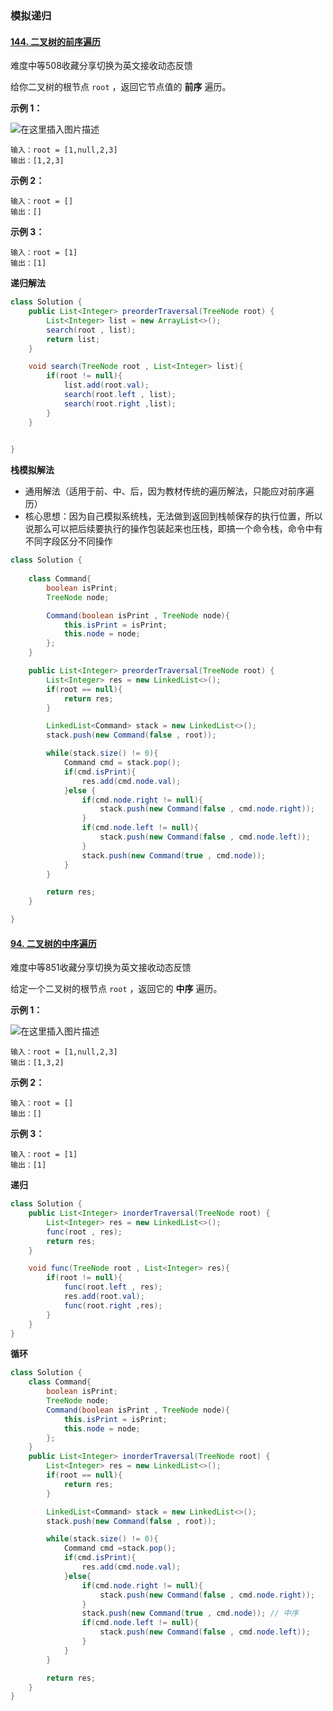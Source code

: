 ### 模拟递归

#### [144. 二叉树的前序遍历](https://leetcode-cn.com/problems/binary-tree-preorder-traversal/)

难度中等508收藏分享切换为英文接收动态反馈

给你二叉树的根节点 `root` ，返回它节点值的 **前序** 遍历。

 

**示例 1：**

![在这里插入图片描述](https://img-blog.csdnimg.cn/20210210225856847.png)


```
输入：root = [1,null,2,3]
输出：[1,2,3]
```

**示例 2：**

```
输入：root = []
输出：[]
```

**示例 3：**

```
输入：root = [1]
输出：[1]
```

**递归解法**

```java
class Solution {
    public List<Integer> preorderTraversal(TreeNode root) {
        List<Integer> list = new ArrayList<>();
        search(root , list);
        return list;
    }

    void search(TreeNode root , List<Integer> list){
        if(root != null){
            list.add(root.val);
            search(root.left , list);
            search(root.right ,list);
        }
    }

    
}
```



**栈模拟解法**

* 通用解法（适用于前、中、后，因为教材传统的遍历解法，只能应对前序遍历）
* 核心思想：因为自己模拟系统栈，无法做到返回到栈帧保存的执行位置，所以说那么可以把后续要执行的操作包装起来也压栈，即搞一个命令栈，命令中有不同字段区分不同操作

```java
class Solution {
    
    class Command{
        boolean isPrint;
        TreeNode node;

        Command(boolean isPrint , TreeNode node){
            this.isPrint = isPrint;
            this.node = node;
        };
    }

    public List<Integer> preorderTraversal(TreeNode root) {
        List<Integer> res = new LinkedList<>();
        if(root == null){
            return res;
        }

        LinkedList<Command> stack = new LinkedList<>();
        stack.push(new Command(false , root));

        while(stack.size() != 0){
            Command cmd = stack.pop();
            if(cmd.isPrint){
                res.add(cmd.node.val);
            }else {
                if(cmd.node.right != null){
                    stack.push(new Command(false , cmd.node.right));
                }
                if(cmd.node.left != null){
                    stack.push(new Command(false , cmd.node.left));
                }
                stack.push(new Command(true , cmd.node));
            }
        }    

        return res;
    }

}
```

#### [94. 二叉树的中序遍历](https://leetcode-cn.com/problems/binary-tree-inorder-traversal/)

难度中等851收藏分享切换为英文接收动态反馈

给定一个二叉树的根节点 `root` ，返回它的 **中序** 遍历。

 

**示例 1：**

![在这里插入图片描述](https://img-blog.csdnimg.cn/20210210225839671.png)


```
输入：root = [1,null,2,3]
输出：[1,3,2]
```

**示例 2：**

```
输入：root = []
输出：[]
```

**示例 3：**

```
输入：root = [1]
输出：[1]
```



**递归**

```java
class Solution {
    public List<Integer> inorderTraversal(TreeNode root) {
        List<Integer> res = new LinkedList<>();
        func(root , res);
        return res;
    }

    void func(TreeNode root , List<Integer> res){
        if(root != null){
            func(root.left , res);
            res.add(root.val);
            func(root.right ,res);
        }
    }
}
```



**循环**

```java
class Solution {
    class Command{
        boolean isPrint;
        TreeNode node;
        Command(boolean isPrint , TreeNode node){
            this.isPrint = isPrint;
            this.node = node;
        };
    }
    public List<Integer> inorderTraversal(TreeNode root) {
        List<Integer> res = new LinkedList<>();
        if(root == null){
            return res;
        }

        LinkedList<Command> stack = new LinkedList<>();
        stack.push(new Command(false , root));

        while(stack.size() != 0){
            Command cmd =stack.pop();
            if(cmd.isPrint){
                res.add(cmd.node.val);
            }else{
                if(cmd.node.right != null){
                    stack.push(new Command(false , cmd.node.right));
                }
                stack.push(new Command(true , cmd.node)); // 中序
                if(cmd.node.left != null){
                    stack.push(new Command(false , cmd.node.left));
                }
            }
        }

        return res;
    }
}
```



